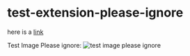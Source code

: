 # test-extension-please-ignore

here is a [link](https://www.saleae.com)

Test Image Please ignore:
![test image please ignore](assets/test-image.png)

